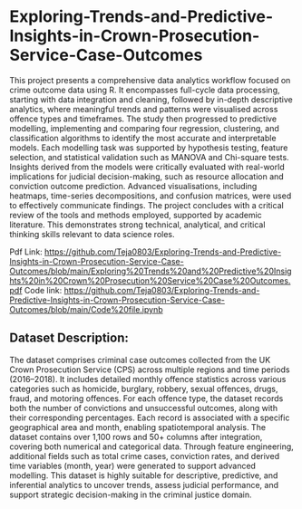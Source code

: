 # Exploring-Trends-and-Predictive-Insights-in-Crown-Prosecution-Service-Case-Outcomes
This project presents a comprehensive data analytics workflow focused on crime outcome data using R. It encompasses full-cycle data processing, starting with data integration and cleaning, followed by in-depth descriptive analytics, where meaningful trends and patterns were visualised across offence types and timeframes. The study then progressed to predictive modelling, implementing and comparing four regression, clustering, and classification algorithms to identify the most accurate and interpretable models. Each modelling task was supported by hypothesis testing, feature selection, and statistical validation such as MANOVA and Chi-square tests. Insights derived from the models were critically evaluated with real-world implications for judicial decision-making, such as resource allocation and conviction outcome prediction. Advanced visualisations, including heatmaps, time-series decompositions, and confusion matrices, were used to effectively communicate findings. The project concludes with a critical review of the tools and methods employed, supported by academic literature. This demonstrates strong technical, analytical, and critical thinking skills relevant to data science roles.

Pdf Link: https://github.com/Teja0803/Exploring-Trends-and-Predictive-Insights-in-Crown-Prosecution-Service-Case-Outcomes/blob/main/Exploring%20Trends%20and%20Predictive%20Insights%20in%20Crown%20Prosecution%20Service%20Case%20Outcomes.pdf 
Code link: https://github.com/Teja0803/Exploring-Trends-and-Predictive-Insights-in-Crown-Prosecution-Service-Case-Outcomes/blob/main/Code%20file.ipynb

## Dataset Description:
The dataset comprises criminal case outcomes collected from the UK Crown Prosecution Service (CPS) across multiple regions and time periods (2016–2018). It includes detailed monthly offence statistics across various categories such as homicide, burglary, robbery, sexual offences, drugs, fraud, and motoring offences. For each offence type, the dataset records both the number of convictions and unsuccessful outcomes, along with their corresponding percentages.
Each record is associated with a specific geographical area and month, enabling spatiotemporal analysis. The dataset contains over 1,100 rows and 50+ columns after integration, covering both numerical and categorical data. Through feature engineering, additional fields such as total crime cases, conviction rates, and derived time variables (month, year) were generated to support advanced modelling.
This dataset is highly suitable for descriptive, predictive, and inferential analytics to uncover trends, assess judicial performance, and support strategic decision-making in the criminal justice domain.
